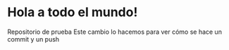 # Hola a todo el mundo!
 Repositorio de prueba
 Este cambio lo hacemos para ver cómo se hace un commit y un push